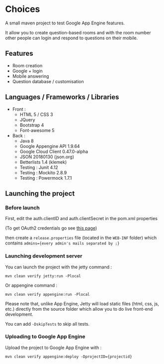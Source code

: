# Choices

A small maven project to test Google App Engine features.

It allow you to create question-based rooms and with the room number other people can login and respond to questions on their mobile.

## Features
* Room creation
* Google + login
* Mobile answering
* Question database / customisation

## Languages / Frameworks / Libraries

* Front :
  * HTML 5 / CSS 3
  * JQuery
  * Bootstrap 4
  * Font-awesome 5
* Back :
  * Java 8
  * Google Appengine API 1.9.64
  * Google Cloud Client 0.47.0-alpha
  * JSON 20180130 (json.org)
  * Betterlists 1.4 (klemek)
  * Testing : Junit 4.12
  * Testing : Mockito 2.8.9
  * Testing : Powermock 1.7.1

## Launching the project

### Before launch

First, edit the auth.clientID and auth.clientSecret in the pom.xml properties

(To get OAuth2 credentials go see [this page](https://cloud.google.com/java/getting-started/authenticate-users))

then create a `release.properties` file (located in the `WEB-INF` folder) which contains `admins={every admin's mails separated by ;}`

### Launching development server

You can launch the project with the jetty command :

```mvn clean verify jetty:run -Plocal```

Or appengine command :

```mvn clean verify appengine:run -Plocal```

Please note that, unlike App Engine, Jetty will load static files (html, css, js, etc.) directly from the source folder which allow you to do live front-end development.

You can add `-DskipTests` to skip all tests.

### Uploading to Google App Engine

Upload the project to Google App Engine with :

```mvn clean verify appengine:deploy -DprojectID={projectid}```